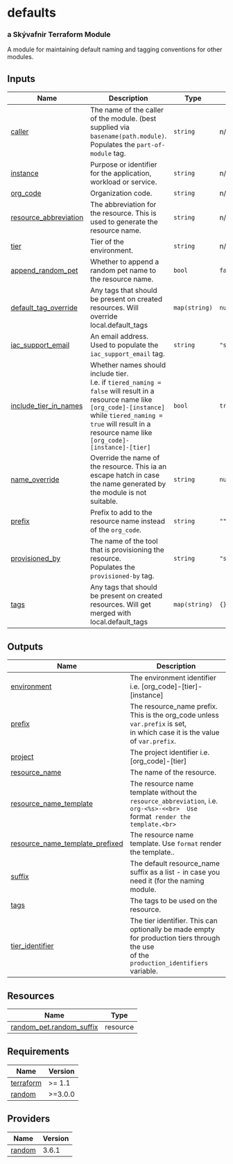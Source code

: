 # defaults

### a Skývafnir Terraform Module

A module for maintaining default naming and tagging conventions for other modules.

<!-- TERRAFORM_DOCS_BLOCK -->


## Inputs

| Name | Description | Type | Default | Required |
|------|-------------|------|---------|:--------:|
| <a name="input_caller"></a> [caller](#input\_caller) | The name of the caller of the module. (best supplied via `basename(path.module)`.<br>    Populates the `part-of-module` tag. | `string` | n/a | yes |
| <a name="input_instance"></a> [instance](#input\_instance) | Purpose or identifier for the application, workload or service. | `string` | n/a | yes |
| <a name="input_org_code"></a> [org\_code](#input\_org\_code) | Organization code. | `string` | n/a | yes |
| <a name="input_resource_abbreviation"></a> [resource\_abbreviation](#input\_resource\_abbreviation) | The abbreviation for the resource.  This is used to generate the resource name. | `string` | n/a | yes |
| <a name="input_tier"></a> [tier](#input\_tier) | Tier of the environment. | `string` | n/a | yes |
| <a name="input_append_random_pet"></a> [append\_random\_pet](#input\_append\_random\_pet) | Whether to append a random pet name to the resource name. | `bool` | `false` | no |
| <a name="input_default_tag_override"></a> [default\_tag\_override](#input\_default\_tag\_override) | Any tags that should be present on created resources. Will override local.default\_tags | `map(string)` | `null` | no |
| <a name="input_iac_support_email"></a> [iac\_support\_email](#input\_iac\_support\_email) | An email address. Used to populate the `iac_support_email` tag. | `string` | `"support@skyvafnir.cloud"` | no |
| <a name="input_include_tier_in_names"></a> [include\_tier\_in\_names](#input\_include\_tier\_in\_names) | Whether names should include tier.<br>    I.e. if `tiered_naming = false` will result in a resource name like `[org_code]-[instance]`<br>    while `tiered_naming = true` will result in a resource name like `[org_code]-[instance]-[tier]` | `bool` | `true` | no |
| <a name="input_name_override"></a> [name\_override](#input\_name\_override) | Override the name of the resource. This ia an escape hatch in case the name generated by the module is not suitable. | `string` | `null` | no |
| <a name="input_prefix"></a> [prefix](#input\_prefix) | Prefix to add to the resource name instead of the `org_code`. | `string` | `""` | no |
| <a name="input_provisioned_by"></a> [provisioned\_by](#input\_provisioned\_by) | The name of the tool that is provisioning the resource.<br>    Populates the `provisioned-by` tag. | `string` | `"skyvafnir-terraform"` | no |
| <a name="input_tags"></a> [tags](#input\_tags) | Any tags that should be present on created resources. Will get merged with local.default\_tags | `map(string)` | `{}` | no |

## Outputs

| Name | Description |
|------|-------------|
| <a name="output_environment"></a> [environment](#output\_environment) | The environment identifier i.e. [org\_code]-[tier]-[instance] |
| <a name="output_prefix"></a> [prefix](#output\_prefix) | The resource\_name prefix. This is the org\_code unless `var.prefix` is set,<br>  in which case it is the value of `var.prefix`. |
| <a name="output_project"></a> [project](#output\_project) | The project identifier i.e. [org\_code]-[tier] |
| <a name="output_resource_name"></a> [resource\_name](#output\_resource\_name) | The name of the resource. |
| <a name="output_resource_name_template"></a> [resource\_name\_template](#output\_resource\_name\_template) | The resource name template without the `resource_abbreviation`, i.e.<br>  `org-<%s>-<<br>  Use `format` render the template.<br>` |
| <a name="output_resource_name_template_prefixed"></a> [resource\_name\_template\_prefixed](#output\_resource\_name\_template\_prefixed) | The resource name template. Use `format` render the template.. |
| <a name="output_suffix"></a> [suffix](#output\_suffix) | The default resource\_name suffix as a list - in case you need it (for the naming module. |
| <a name="output_tags"></a> [tags](#output\_tags) | The tags to be used on the resource. |
| <a name="output_tier_identifier"></a> [tier\_identifier](#output\_tier\_identifier) | The tier identifier. This can optionally be made empty for production tiers through the use<br>  of the `production_identifiers` variable. |

## Resources

| Name | Type |
|------|------|
| [random_pet.random_suffix](https://registry.terraform.io/providers/hashicorp/random/latest/docs/resources/pet) | resource |



## Requirements

| Name | Version |
|------|---------|
| <a name="requirement_terraform"></a> [terraform](#requirement\_terraform) | >= 1.1 |
| <a name="requirement_random"></a> [random](#requirement\_random) | >=3.0.0 |

## Providers

| Name | Version |
|------|---------|
| <a name="provider_random"></a> [random](#provider\_random) | 3.6.1 |

<!-- /TERRAFORM_DOCS_BLOCK -->

<!--
```
# Module scaffolded via skyvafnir-module-template
Author: skyvafnir 
```
-->
